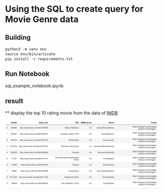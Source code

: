# Using the SQL to create query for Movie Genre data

## Building

```code
python3 -m venv env
source env/bin/activate
pip install -r requirements.txt
```
## Run Notebook

sql_example_notebook.ipynb

## result

** display the top 10 rating movie from the data of [IMDB](https://www.kaggle.com/neha1703/movie-genre-from-its-poster)

![Result](Capture.JPG)



